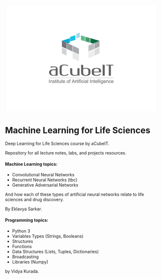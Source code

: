 ![Logo](Logo.png)

# Machine Learning for Life Sciences

Deep Learning for Life Sciences course by aCubeIT.

Repository for all lecture notes, labs, and projects resources.

#### Machine Learning topics: 

- Convolutional Neural Networks
- Recurrent Neural Networks (tbc)
- Generative Adversarial Networks

And how each of these types of artificial neural networks relate to life sciences and drug discovery.

By Eklavya Sarkar.

#### Programming topics:

- Python 3
- Variables Types (Strings, Booleans)
- Structures
- Functions
- Data Structures (Lists, Tuples, Dictionaries)
- Broadcasting
- Libraries (Numpy)

by Vidya Kurada.
